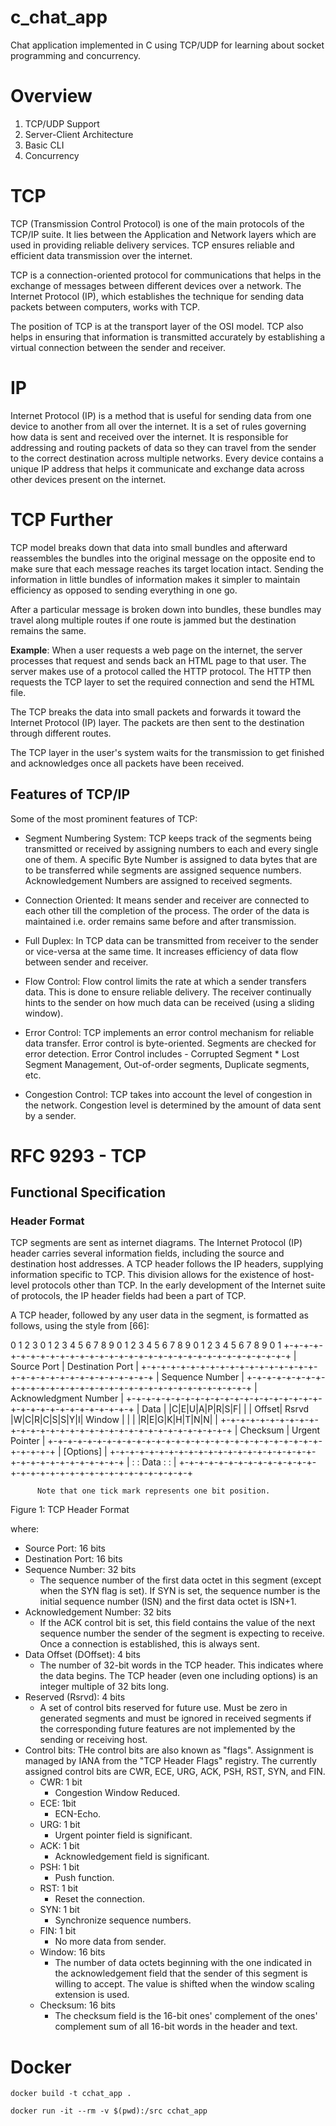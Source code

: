 # c_chat_app
Chat application implemented in C using TCP/UDP for learning about socket programming and concurrency.

# Overview

1. TCP/UDP Support
2. Server-Client Architecture
3. Basic CLI
4. Concurrency

# TCP

TCP (Transmission Control Protocol) is one of the main protocols of the TCP/IP suite. It lies between the Application and Network layers which are used in providing reliable delivery services. TCP ensures reliable and efficient data transmission over the internet.

TCP is a connection-oriented protocol for communications that helps in the exchange of messages between different devices over a network. The Internet Protocol (IP), which establishes the technique for sending data packets between computers, works with TCP.

The position of TCP is at the transport layer of the OSI model. TCP also helps in ensuring that information is transmitted accurately by establishing a virtual connection between the sender and receiver.

# IP

Internet Protocol (IP) is a method that is useful for sending data from one device to another from all over the internet. It is a set of rules governing how data is sent and received over the internet. It is responsible for addressing and routing packets of data so they can travel from the sender to the correct destination across multiple networks. Every device contains a unique IP address that helps it communicate and exchange data across other devices present on the internet.

# TCP Further

TCP model breaks down that data into small bundles and afterward reassembles the bundles into the original message on the opposite end to make sure that each message reaches its target location intact. Sending the information in little bundles of information makes it simpler to maintain efficiency as opposed to sending everything in one go.

After a particular message is broken down into bundles, these bundles may travel along multiple routes if one route is jammed but the destination remains the same.

**Example**: When a user requests a web page on the internet, the server processes that request and sends back an HTML page to that user. The server makes use of a protocol called the HTTP protocol. The HTTP then requests the TCP layer to set the required connection and send the HTML file.

The TCP breaks the data into small packets and forwards it toward the Internet Protocol (IP) layer. The packets are then sent to the destination through different routes.

The TCP layer in the user's system waits for the transmission to get finished and acknowledges once all packets have been received.

## Features of TCP/IP

Some of the most prominent features of TCP:

- Segment Numbering System: TCP keeps track of the segments being transmitted or received by assigning numbers to each and every single one of them. A specific Byte Number is assigned to data bytes that are to be transferred while segments are assigned sequence numbers. Acknowledgement Numbers are assigned to received segments.

- Connection Oriented: It means sender and receiver are connected to each other till the completion of the process. The order of the data is maintained i.e. order remains same before and after transmission.

- Full Duplex: In TCP data can be transmitted from receiver to the sender or vice-versa at the same time. It increases efficiency of data flow between sender and receiver.

- Flow Control: Flow control limits the rate at which a sender transfers data. This is done to ensure reliable delivery. The receiver continually hints to the sender on how much data can be received (using a sliding window).

- Error Control: TCP implements an error control mechanism for reliable data transfer. Error control is byte-oriented. Segments are checked for error detection. Error Control includes - Corrupted Segment * Lost Segment Management, Out-of-order segments, Duplicate segments, etc.

- Congestion Control: TCP takes into account the level of congestion in the network. Congestion level is determined by the amount of data sent by a sender.

# RFC 9293 - TCP

## Functional Specification

### Header Format

TCP segments are sent as internet diagrams. The Internet Protocol (IP) header carries several information fields, including the source and destination host addresses. A TCP header follows the IP headers, supplying information specific to TCP. This division allows for the existence of host-level protocols other than TCP. In the early development of the Internet suite of protocols, the IP header fields had been a part of TCP.

A TCP header, followed by any user data in the segment, is formatted as follows, using the style from [66]:

 0                   1                   2                   3
    0 1 2 3 4 5 6 7 8 9 0 1 2 3 4 5 6 7 8 9 0 1 2 3 4 5 6 7 8 9 0 1
   +-+-+-+-+-+-+-+-+-+-+-+-+-+-+-+-+-+-+-+-+-+-+-+-+-+-+-+-+-+-+-+-+
   |          Source Port          |       Destination Port        |
   +-+-+-+-+-+-+-+-+-+-+-+-+-+-+-+-+-+-+-+-+-+-+-+-+-+-+-+-+-+-+-+-+
   |                        Sequence Number                        |
   +-+-+-+-+-+-+-+-+-+-+-+-+-+-+-+-+-+-+-+-+-+-+-+-+-+-+-+-+-+-+-+-+
   |                    Acknowledgment Number                      |
   +-+-+-+-+-+-+-+-+-+-+-+-+-+-+-+-+-+-+-+-+-+-+-+-+-+-+-+-+-+-+-+-+
   |  Data |       |C|E|U|A|P|R|S|F|                               |
   | Offset| Rsrvd |W|C|R|C|S|S|Y|I|            Window             |
   |       |       |R|E|G|K|H|T|N|N|                               |
   +-+-+-+-+-+-+-+-+-+-+-+-+-+-+-+-+-+-+-+-+-+-+-+-+-+-+-+-+-+-+-+-+
   |           Checksum            |         Urgent Pointer        |
   +-+-+-+-+-+-+-+-+-+-+-+-+-+-+-+-+-+-+-+-+-+-+-+-+-+-+-+-+-+-+-+-+
   |                           [Options]                           |
   +-+-+-+-+-+-+-+-+-+-+-+-+-+-+-+-+-+-+-+-+-+-+-+-+-+-+-+-+-+-+-+-+
   |                                                               :
   :                             Data                              :
   :                                                               |
   +-+-+-+-+-+-+-+-+-+-+-+-+-+-+-+-+-+-+-+-+-+-+-+-+-+-+-+-+-+-+-+-+

          Note that one tick mark represents one bit position.
Figure 1: TCP Header Format

where:
- Source Port: 16 bits
- Destination Port: 16 bits
- Sequence Number: 32 bits
  - The sequence number of the first data octet in this segment (except when the SYN flag is set). If SYN is set, the sequence number is the initial sequence number (ISN) and the first data octet is ISN+1.
- Acknowledgement Number: 32 bits
  - If the ACK control bit is set, this field contains the value of the next sequence number the sender of the segment is expecting to receive. Once a connection is established, this is always sent.
- Data Offset (DOffset): 4 bits
  - The number of 32-bit words in the TCP header. This indicates where the data begins. The TCP header (even one including options) is an integer multiple of 32 bits long.
- Reserved (Rsrvd): 4 bits
  - A set of control bits reserved for future use. Must be zero in generated segments and must be ignored in received segments if the corresponding future features are not implemented by the sending or receiving host.
- Control bits: THe control bits are also known as "flags". Assignment is managed by IANA from the "TCP Header Flags" registry. The currently assigned control bits are CWR, ECE, URG, ACK, PSH, RST, SYN, and FIN.
  - CWR: 1 bit
    - Congestion Window Reduced.
  - ECE: 1bit
    - ECN-Echo.
  - URG: 1 bit
    - Urgent pointer field is significant.
  - ACK: 1 bit
    - Acknowledgement field is significant.
  - PSH: 1 bit
    - Push function.
  - RST: 1 bit
    - Reset the connection.
  - SYN: 1 bit
    - Synchronize sequence numbers.
  - FIN: 1 bit
    - No more data from sender.
  - Window: 16 bits
    - The number of data octets beginning with the one indicated in the acknowledgement field that the sender of this segment is willing to accept. The value is shifted when the window scaling extension is used.
  - Checksum: 16 bits
    - The checksum field is the 16-bit ones' complement of the ones' complement sum of all 16-bit words in the header and text.

# Docker

`docker build -t cchat_app .`

`docker run -it --rm -v $(pwd):/src cchat_app`


